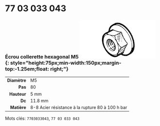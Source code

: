 # 77 03 033 043

### Écrou collerette hexagonal M5 ![](../assets/images/parts/hex_collar_nut.png){: style="height:75px;min-width:150px;margin-top:-1.25em;float: right;"}

|   |   |
|---:|---|
**Diamètre** | M5
**Pas** |80
**Hauteur** |5 mm
**Dc** |11.8 mm
**Matière** | 8-8 Acier résistance à la rupture 80 à 100 h bar

Mots clés: `7703033043`, `77 03 033 043`

